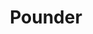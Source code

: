 ---
abv: 5.2%
alt:
availability: Keg
bitterness: 
description: A hazy Pale Ale with Citra and Centennial hops. Smooth and highly drinkable.
gravity: 
hops: 
ibu: 32
img: pounder.jpg
layout: beer
malt: 
modal-id: pounder
title: Pounder
on-tap: yup	
sourness: 
style: Hazy Pale Ale
---